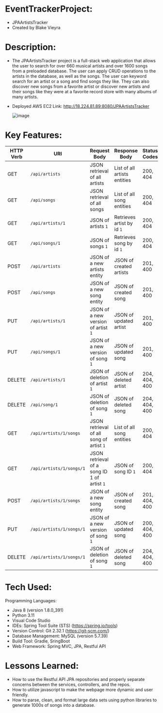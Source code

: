 # EventTrackerProject:

- JPAArtistsTracker
- Created by Blake Vieyra

# Description:

- The JPAArtistsTracker project is a full-stack web application that allows the user to search for over 660 musical artists and over 1600 songs from a preloaded database. The user can apply CRUD operations to the artists in the database, as well as the songs. The user can keyword search for an artist or a song and find songs they like. They can also discover new songs from a favorite artist or discover new artists and their songs like they were at a favorite record store with many albums of many artists. 
  
- Deployed AWS EC2 Link: http://18.224.81.89:8080/JPAArtistsTracker

  ![image](https://github.com/blakevieyra/EventTrackerProject/assets/88246090/cfcd1736-e778-46e9-912b-467498486eb0)


# Key Features:

| HTTP Verb | URI               | Request Body | Response Body | Status Codes |
|-----------|-------------------|--------------|---------------|---------|
| GET       | `/api/artists`      | JSON retrieval of all artists | List of all artists entities | 200, 404 |
| GET       | `/api/songs`      | JSON retrieval of all songs | List of all song entities | 200, 404 |
| GET       | `/api/artists/1`   |  JSON of artists `1` | Retrieves artist by id  `1`| 200, 404 |
| GET       | `/api/songs/1`   |  JSON of songs `1` | Retrieves song by id  `1`| 200, 404 |
| POST      | `/api/artists`      | JSON of a new artists entity  | JSON of created artists | 201, 400 |
| POST      | `/api/songs`      | JSON of a new song entity  | JSON of created song | 201, 400 |
| PUT       | `/api/artists/1`   | JSON of a new version of artist `1` | JSON of updated artist | 201, 400 |
| PUT       | `/api/songs/1`   | JSON of a new version of song `1` | JSON of updated song | 201, 400 |
| DELETE    | `/api/artists/1`   | JSON of deletion of artist `1` | JSON of deleted artist | 204, 404, 400 |  
| DELETE    | `/api/song/1`   | JSON of deletion of song `1` | JSON of deleted song | 204, 404, 400 |  
| GET       | `/api/artists/1/songs`      | JSON retrieval of all song of artist `1` | List of all song entities | 200, 404 |
| GET       | `/api/artists/1/songs/1`   | JSON retrieval of a song ID 1 of artist `1` | JSON of song ID `1` | 200, 404 |
| POST      | `/api/artists/1/songs`      | JSON of a new song entity  | JSON of created song | 201, 404, 400 | 
| PUT       | `/api/artists/1/songs/1`   | JSON of a new version of song `1` | JSON of updated song | 200, 404, 400 |              
| DELETE    | `/api/artists/1/songs/1`   | JSON of deletion of song `1` | JSON of deleted song | 204, 404, 400 |              

# Tech Used:

Programming Languages:
- Java 8 (version 1.8.0_391)
- Python 3.11
- Visual Code Studio
- IDEs: Spring Tool Suite (STS) (https://spring.io/tools)
- Version Control: Git 2.32.1 (https://git-scm.com/)
- Database Management: MySQL (version 5.7.39)
- Build Tool: Gradle, SringBoot
- Web Framework: Spring MVC, JPA, Restful API

# Lessons Learned:

- How to use the Restful API JPA repositories and properly separate concerns between the services, controllers, and the repos.
- How to utilize javascript to make the webpage more dynamic and user friendly.
- How to parse, clean, and format large data sets using python libraries to generate 1000s of songs into a database.

